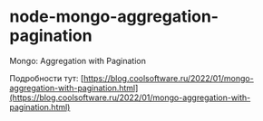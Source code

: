 # node-mongo-aggregation-pagination

Mongo: Aggregation with Pagination

Подробности тут: [https://blog.coolsoftware.ru/2022/01/mongo-aggregation-with-pagination.html](https://blog.coolsoftware.ru/2022/01/mongo-aggregation-with-pagination.html)
